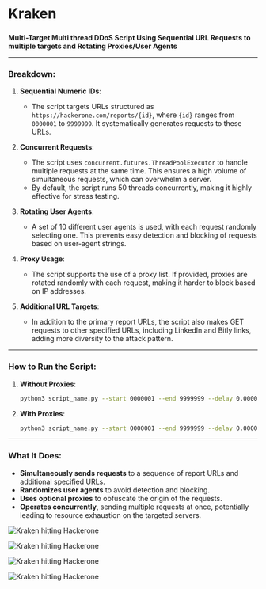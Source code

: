 # Kraken
###
**Multi-Target Multi thread DDoS Script Using Sequential URL Requests to multiple targets and Rotating Proxies/User Agents**

---

### **Breakdown**:

1. **Sequential Numeric IDs**:
   - The script targets URLs structured as `https://hackerone.com/reports/{id}`, where `{id}` ranges from `0000001` to `9999999`. It systematically generates requests to these URLs.

2. **Concurrent Requests**:
   - The script uses `concurrent.futures.ThreadPoolExecutor` to handle multiple requests at the same time. This ensures a high volume of simultaneous requests, which can overwhelm a server.
   - By default, the script runs 50 threads concurrently, making it highly effective for stress testing.

3. **Rotating User Agents**:
   - A set of 10 different user agents is used, with each request randomly selecting one. This prevents easy detection and blocking of requests based on user-agent strings.

4. **Proxy Usage**:
   - The script supports the use of a proxy list. If provided, proxies are rotated randomly with each request, making it harder to block based on IP addresses.

5. **Additional URL Targets**:
   - In addition to the primary report URLs, the script also makes GET requests to other specified URLs, including LinkedIn and Bitly links, adding more diversity to the attack pattern.

---

### **How to Run the Script**:

1. **Without Proxies**:
   ```bash
   python3 script_name.py --start 0000001 --end 9999999 --delay 0.00001 --concurrency 50
   ```

2. **With Proxies**:
   ```bash
   python3 script_name.py --start 0000001 --end 9999999 --delay 0.00001 --concurrency 50 --proxies list.txt
   ```

---

### **What It Does**:
- **Simultaneously sends requests** to a sequence of report URLs and additional specified URLs.
- **Randomizes user agents** to avoid detection and blocking.
- **Uses optional proxies** to obfuscate the origin of the requests.
- **Operates concurrently**, sending multiple requests at once, potentially leading to resource exhaustion on the targeted servers.

![Kraken hitting Hackerone ](https://raw.githubusercontent.com/DeadmanXXXII/Kraken/main/Screenshot_20240816-100715.png)

![Kraken hitting Hackerone ](https://raw.githubusercontent.com/DeadmanXXXII/Kraken/main/Screenshot_20240816-000232.png)

![Kraken hitting Hackerone ](https://raw.githubusercontent.com/DeadmanXXXII/Kraken/main/Screenshot_20240816-000313.png)

![Kraken hitting Hackerone ](https://raw.githubusercontent.com/DeadmanXXXII/Kraken/main/Screenshot_20240816-100708.png)

